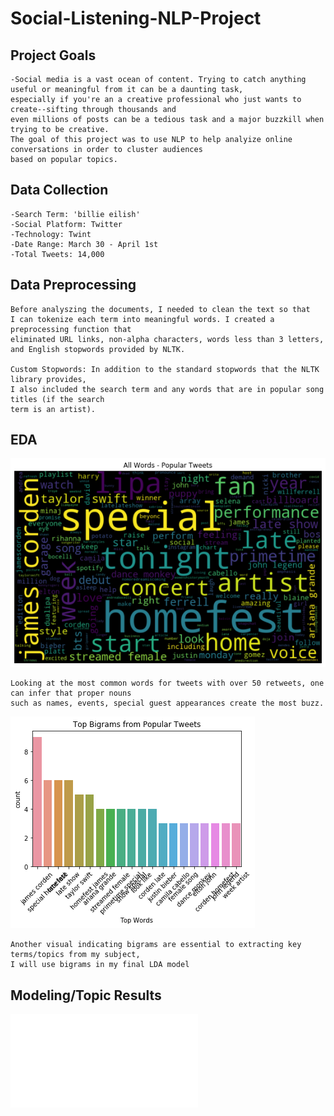 # Social-Listening-NLP-Project

## Project Goals
    -Social media is a vast ocean of content. Trying to catch anything useful or meaningful from it can be a daunting task, 
    especially if you're an a creative professional who just wants to create--sifting through thousands and 
    even millions of posts can be a tedious task and a major buzzkill when trying to be creative. 
    The goal of this project was to use NLP to help analyize online conversations in order to cluster audiences 
    based on popular topics.


## Data Collection
    -Search Term: 'billie eilish'
    -Social Platform: Twitter
    -Technology: Twint
    -Date Range: March 30 - April 1st
    -Total Tweets: 14,000



## Data Preprocessing
    Before analyszing the documents, I needed to clean the text so that 
    I can tokenize each term into meaningful words. I created a preprocessing function that 
    eliminated URL links, non-alpha characters, words less than 3 letters, and English stopwords provided by NLTK.
    
    Custom Stopwords: In addition to the standard stopwords that the NLTK library provides,
    I also included the search term and any words that are in popular song titles (if the search
    term is an artist).



## EDA

![](/visualizations/wordcloud_popular_tweets.png)

    Looking at the most common words for tweets with over 50 retweets, one can infer that proper nouns
    such as names, events, special guest appearances create the most buzz.


![](/visualizations/top_bigrams-popular_tweets.png)

    Another visual indicating bigrams are essential to extracting key terms/topics from my subject,
    I will use bigrams in my final LDA model



## Modeling/Topic Results


![](pyvisual.html)
